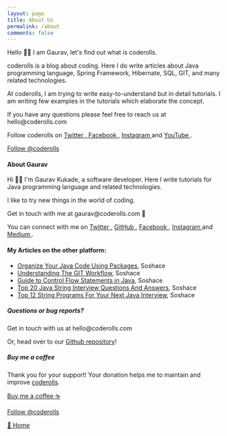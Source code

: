```yaml
---
layout: page
title: About Us
permalink: /about
comments: false
---
```


<div class="row justify-content-between">
<div class="col-md-8 pr-5">

<p>Hello 👋🏼 I am Gaurav, 
let's find out what is coderolls.</p>

<p>coderolls is a blog about coding. Here I do write articles about Java programming language, Spring Framework, Hibernate, SQL, GIT, and many related technologies. </p>

<p>At coderolls, I am trying to write easy-to-understand but in detail tutorials. I am writing few examples in the tutorials which elaborate the concept.</p>

<p>If you have any questions please feel free to reach us at hello@coderolls.com</p>

<p>Follow coderolls on <a target="_blank"  href="https://twitter.com/coderolls">Twitter <i class="fab fa-twitter"></i></a>,<a target="_blank"  href="https://fb.com/coderolls"> Facebook <i class="fab fa-facebook-square"></i></a>, <a target="_blank" href="https://www.instagram.com/coderolls/">Instagram  <i class="fab fa-instagram"></i></a> and <a target="_blank" href="https://www.youtube.com/channel/UCl31HHUdQbSHOQfc9L-wo3w" >YouTube <i class="fab fa-youtube-square"></i></a>.</p>

<div>
<a href="https://twitter.com/coderolls?ref_src=twsrc%5Etfw" class="twitter-follow-button" data-show-count="false">Follow @coderolls</a><script async src="https://platform.twitter.com/widgets.js" charset="utf-8"></script>
</div>

<div id="fb-root"></div>
<script async defer crossorigin="anonymous" src="https://connect.facebook.net/en_GB/sdk.js#xfbml=1&version=v4.0&appId=1670396926597526&autoLogAppEvents=1"></script>

<div class="fb-like" data-href="https://www.facebook.com/coderolls" data-width="" data-layout="button" data-action="like" data-size="small" data-show-faces="false" data-share="true"></div>

<p></p>

<h4>About Gaurav</h4>

<p>Hi 👋🏼 I'm Gaurav Kukade, a software developer. Here I write tutorials for Java programming language and related technologies.</p>

<p>I like to try new things in the world of coding.</p>

<p>Get in touch with me at gaurav@coderolls.com 🙂</p>

You can connect with me on <a href="https://twitter.com/GDKukade">Twitter <i class="fab fa-twitter"></i></a>, <a href="https://github.com/gauravkukade">GitHub <i class="fab fa-linkedin"></i></a>, <a href="https://www.facebook.com/gdkukade">Facebook <i class="fab fa-facebook"></i></a>, <a href="https://www.instagram.com/gauravdkukade">Instagram <i class="fab fa-instagram"></i></a> and <a href="https://medium.com/@gauravkukade">Medium <i class="fab fa-medium"></i></a>.

<p></p>
<!--My artticles on the other platform-->

<h4>My Articles on the other platform:</h4>

<ul>
	<li><a target="_blank" href="https://soshace.com/organize-your-java-code-using-packages/">Organize Your Java Code Using Packages</a>, Soshace</li>
	<li><a target="_blank" href="https://soshace.com/understanding-the-git-workflow/">Understanding The GIT Workflow</a>, Soshace</li>
	<li><a target="_blank" href="https://soshace.com/guide-to-control-flow-statements-in-java/">Guide to Control Flow Statements in Java</a>, Soshace</li>
	<li><a target="_blank" href="https://soshace.com/top-20-java-string-interview-questions-and-answers/">Top 20 Java String Interview Questions And Answers</a>, Soshace</li>
	<li><a target="_blank" href="https://soshace.com/top-12-string-programs-for-your-next-java-interview/">Top 12 String Programs For Your Next Java Interview</a>, Soshace</li>
</ul>


<h5>Questions or bug reports?</h5>

<p>Get in touch with us at hello@coderolls.com</p>

<p>Or, head over to our <a href="https://github.com/coderolls/coderolls.github.io">Github repository</a>!</p>

</div>

<div class="col-md-4">

<div class="sticky-top sticky-top-80">
<h5>Buy me a coffee</h5>

<p>Thank you for your support! Your donation helps me to maintain and improve <a target="_blank" href="/">coderolls<i class="fab fa-github"></i></a>.</p>

<a target="_blank" href="https://paypal.me/GauravKukade" class="btn btn-success">Buy me a coffee ☕</a>

<p class="my-5"><a href="https://twitter.com/coderolls?ref_src=twsrc%5Etfw" class="twitter-follow-button" data-show-count="false">Follow @coderolls</a><script async src="https://platform.twitter.com/widgets.js" charset="utf-8"></script></p>

<p class="my-5"><a href="/" >🏡 Home</a></p>

</div>
</div>
</div>
